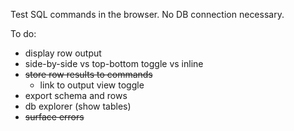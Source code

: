 Test SQL commands in the browser. No DB connection necessary.

To do:

- display row output
- side-by-side vs top-bottom toggle vs inline
- ~~store row results to commands~~
  - link to output view toggle
- export schema and rows
- db explorer (show tables)
- ~~surface errors~~

